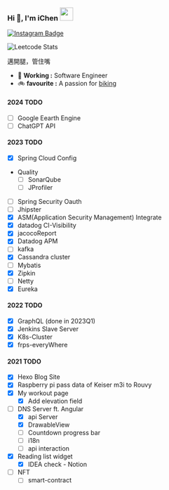 ### Hi 👋, I'm iChen <img src="https://emojipedia-us.s3.amazonaws.com/source/skype/289/flag-taiwan_1f1f9-1f1fc.png" width="30">

[![Instagram Badge](https://img.shields.io/badge/dynamic/json?style=plastic&labelColor=c13584&label=r99521320&query=%24.data.totalSubs&url=https%3A%2F%2Fapi.spencerwoo.com%2Fsubstats%2F%3Fsource%3Dinstagram%26queryKey%3Dchawyehsu&logo=instagram&logoColor=white&color=282c34&longCache=true)](https://www.instagram.com/r99521320/)

![Leetcode Stats](https://leetcard.jacoblin.cool/r99521320?font=Dancing_Script&border=0&radius=20&theme=dark)

邁開腿，管住嘴

- 🔭 **Working :** Software Engineer
- 🚲 **favourite :** A passion for [biking](https://strava.ichenprocin.dsmynas.com/)

#### 2024 TODO
- [ ] Google Eearth Engine
- [ ] ChatGPT API

#### 2023 TODO
- [x] Spring Cloud Config
- Quality
  - [ ] SonarQube
  - [ ] JProfiler
- [ ] Spring Security Oauth
- [ ] Jhipster
- [x] ASM(Application Security Management) Integrate
- [x] datadog CI-Visibility
- [x] jacocoReport
- [x] Datadog APM
- [ ] kafka 
- [x] Cassandra cluster
- [ ] Mybatis
- [x] Zipkin
- [ ] Netty 
- [x] Eureka

#### 2022 TODO
- [x] GraphQL (done in 2023Q1)
- [x] Jenkins Slave Server
- [x] K8s-Cluster
- [x] frps-everyWhere   

#### 2021 TODO
- [x] Hexo Blog Site
- [x] Raspberry pi pass data of Keiser m3i to Rouvy
- [x] My workout page
  - [x] Add elevation field 
- [ ] DNS Server ft. Angular
  - [x] api Server
  - [x] DrawableView
  - [ ] Countdown progress bar
  - [ ] i18n 
  - [ ] api interaction
- [x] Reading list widget
  - [x] IDEA check - Notion
- [ ] NFT
  - [ ] smart-contract

<!--
**VHCC/VHCC** is a ✨ _special_ ✨ repository because its `README.md` (this file) appears on your GitHub profile.

Here are some ideas to get you started:

- 🔭 I’m currently working on ...
- 🌱 I’m currently learning ...
- 👯 I’m looking to collaborate on ...
- 🤔 I’m looking for help with ...
- 💬 Ask me about ...
- 📫 How to reach me: ...
- 😄 Pronouns: ...
- ⚡ Fun fact: ...
-->
